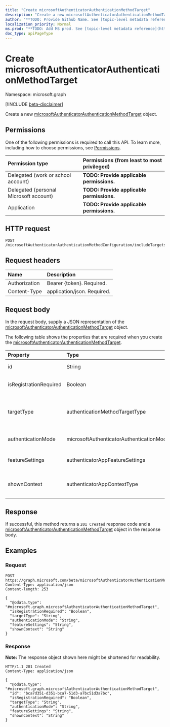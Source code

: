 ```yaml
---
title: "Create microsoftAuthenticatorAuthenticationMethodTarget"
description: "Create a new microsoftAuthenticatorAuthenticationMethodTarget object."
author: "**TODO: Provide Github Name. See [topic-level metadata reference](https://msgo.azurewebsites.net/add/document/guidelines/metadata.html#topic-level-metadata)**"
localization_priority: Normal
ms.prod: "**TODO: Add MS prod. See [topic-level metadata reference](https://msgo.azurewebsites.net/add/document/guidelines/metadata.html#topic-level-metadata)**"
doc_type: apiPageType
---
```


# Create microsoftAuthenticatorAuthenticationMethodTarget
Namespace: microsoft.graph

[!INCLUDE [beta-disclaimer](../../includes/beta-disclaimer.md)]

Create a new [microsoftAuthenticatorAuthenticationMethodTarget](../resources/microsoftauthenticatorauthenticationmethodtarget.md) object.

## Permissions
One of the following permissions is required to call this API. To learn more, including how to choose permissions, see [Permissions](/graph/permissions-reference).

|Permission type|Permissions (from least to most privileged)|
|:---|:---|
|Delegated (work or school account)|**TODO: Provide applicable permissions.**|
|Delegated (personal Microsoft account)|**TODO: Provide applicable permissions.**|
|Application|**TODO: Provide applicable permissions.**|

## HTTP request

<!-- {
  "blockType": "ignored"
}
-->
``` http
POST /microsoftAuthenticatorAuthenticationMethodConfiguration/includeTargets
```

## Request headers
|Name|Description|
|:---|:---|
|Authorization|Bearer {token}. Required.|
|Content-Type|application/json. Required.|

## Request body
In the request body, supply a JSON representation of the [microsoftAuthenticatorAuthenticationMethodTarget](../resources/microsoftauthenticatorauthenticationmethodtarget.md) object.

The following table shows the properties that are required when you create the [microsoftAuthenticatorAuthenticationMethodTarget](../resources/microsoftauthenticatorauthenticationmethodtarget.md).

|Property|Type|Description|
|:---|:---|:---|
|id|String|**TODO: Add Description** Inherited from [entity](../resources/entity.md)|
|isRegistrationRequired|Boolean|**TODO: Add Description** Inherited from [authenticationMethodTarget](../resources/authenticationmethodtarget.md)|
|targetType|authenticationMethodTargetType|**TODO: Add Description** Inherited from [authenticationMethodTarget](../resources/authenticationmethodtarget.md). Possible values are: `user`, `group`, `unknownFutureValue`.|
|authenticationMode|microsoftAuthenticatorAuthenticationMode|**TODO: Add Description**. Possible values are: `deviceBasedPush`, `push`, `any`.|
|featureSettings|authenticatorAppFeatureSettings|**TODO: Add Description**. Possible values are: `requireNumberMatching`.|
|shownContext|authenticatorAppContextType|**TODO: Add Description**. Possible values are: `location`, `app`, `unknownFutureValue`.|



## Response

If successful, this method returns a `201 Created` response code and a [microsoftAuthenticatorAuthenticationMethodTarget](../resources/microsoftauthenticatorauthenticationmethodtarget.md) object in the response body.

## Examples

### Request
<!-- {
  "blockType": "request",
  "name": "create_microsoftauthenticatorauthenticationmethodtarget_from_"
}
-->
``` http
POST https://graph.microsoft.com/beta/microsoftAuthenticatorAuthenticationMethodConfiguration/includeTargets
Content-Type: application/json
Content-length: 253

{
  "@odata.type": "#microsoft.graph.microsoftAuthenticatorAuthenticationMethodTarget",
  "isRegistrationRequired": "Boolean",
  "targetType": "String",
  "authenticationMode": "String",
  "featureSettings": "String",
  "shownContext": "String"
}
```


### Response
**Note:** The response object shown here might be shortened for readability.
<!-- {
  "blockType": "response",
  "truncated": true,
  "@odata.type": "microsoft.graph.microsoftAuthenticatorAuthenticationMethodTarget"
}
-->
``` http
HTTP/1.1 201 Created
Content-Type: application/json

{
  "@odata.type": "#microsoft.graph.microsoftAuthenticatorAuthenticationMethodTarget",
  "id": "bca7d351-d351-bca7-51d3-a7bc51d3a7bc",
  "isRegistrationRequired": "Boolean",
  "targetType": "String",
  "authenticationMode": "String",
  "featureSettings": "String",
  "shownContext": "String"
}
```


